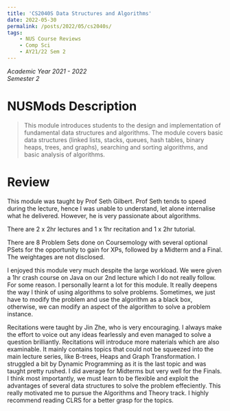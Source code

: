 ```yaml
---
title: 'CS2040S Data Structures and Algorithms'
date: 2022-05-30
permalink: /posts/2022/05/cs2040s/
tags:
    - NUS Course Reviews
    - Comp Sci
    - AY21/22 Sem 2
---
```


*Academic Year 2021 - 2022*  
*Semester 2*

# NUSMods Description
> This module introduces students to the design and implementation of fundamental data structures and algorithms. The module covers basic data structures (linked lists, stacks, queues, hash tables, binary heaps, trees, and graphs), searching and sorting algorithms, and basic analysis of algorithms.

# Review
This module was taught by Prof Seth Gilbert. Prof Seth tends to speed during the lecture, hence I was unable to understand, let alone internalise what he delivered. However, he is very passionate about algorithms.

There are 2 x 2hr lectures and 1 x 1hr recitation and 1 x 2hr tutorial.

There are 8 Problem Sets done on Coursemology with several optional PSets for the opportunity to gain for XPs, followed by a Midterm and a Final. The weightages are not disclosed.

I enjoyed this module very much despite the large workload. We were given a 1hr crash course on Java on our 2nd lecture which I do not really follow. For some reason. I personally learnt a lot for this module. It really deepens the way I think of using algorithms to solve problems. Sometimes, we just have to modify the problem and use the algorithm as a black box, otherwise, we can modify an aspect of the algorithm to solve a problem instance.

Recitations were taught by Jin Zhe, who is very encouraging. I always make the effort to voice out any ideas fearlessly and even managed to solve a question brilliantly. Recitations will introduce more materials which are also examinable. It mainly contains topics that could not be squeezed into the main lecture series, like B-trees, Heaps and Graph Transformation. I struggled a bit by Dynamic Programming as it is the last topic and was taught pretty rushed. I did average for Midterms but very well for the Finals. I think most importantly, we must learn to be flexible and exploit the advantages of several data structures to solve the problem effeciently. This really motivated me to pursue the Algorithms and Theory track. I highly recommend reading CLRS for a better grasp for the topics.
